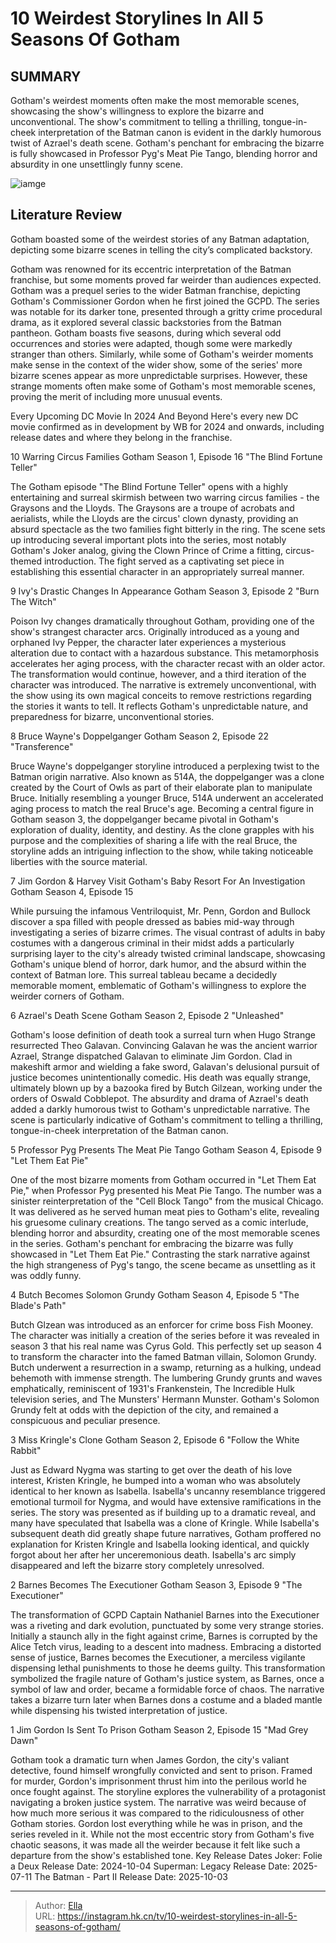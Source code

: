 # 10 Weirdest Storylines In All 5 Seasons Of Gotham


## SUMMARY 


 Gotham&#39;s weirdest moments often make the most memorable scenes, showcasing the show&#39;s willingness to explore the bizarre and unconventional. 
 The show&#39;s commitment to telling a thrilling, tongue-in-cheek interpretation of the Batman canon is evident in the darkly humorous twist of Azrael&#39;s death scene. 
 Gotham&#39;s penchant for embracing the bizarre is fully showcased in Professor Pyg&#39;s Meat Pie Tango, blending horror and absurdity in one unsettlingly funny scene. 

![iamge](https://static1.srcdn.com/wordpress/wp-content/uploads/2024/01/gotham-weird-stories-blended-image-with-gotham-s-pyg-jim-gordon-and-jerome.jpg)

## Literature Review
Gotham boasted some of the weirdest stories of any Batman adaptation, depicting some bizarre scenes in telling the city’s complicated backstory.




Gotham was renowned for its eccentric interpretation of the Batman franchise, but some moments proved far weirder than audiences expected. Gotham was a prequel series to the wider Batman franchise, depicting Gotham&#39;s Commissioner Gordon when he first joined the GCPD. The series was notable for its darker tone, presented through a gritty crime procedural drama, as it explored several classic backstories from the Batman pantheon.
Gotham boasts five seasons, during which several odd occurrences and stories were adapted, though some were markedly stranger than others. Similarly, while some of Gotham&#39;s weirder moments make sense in the context of the wider show, some of the series&#39; more bizarre scenes appear as more unpredictable surprises. However, these strange moments often make some of Gotham&#39;s most memorable scenes, proving the merit of including more unusual events.
            
 
 Every Upcoming DC Movie In 2024 And Beyond 
Here&#39;s every new DC movie confirmed as in development by WB for 2024 and onwards, including release dates and where they belong in the franchise.













 








 10  Warring Circus Families 
Gotham Season 1, Episode 16 &#34;The Blind Fortune Teller&#34;
        

The Gotham episode &#34;The Blind Fortune Teller&#34; opens with a highly entertaining and surreal skirmish between two warring circus families - the Graysons and the Lloyds. The Graysons are a troupe of acrobats and aerialists, while the Lloyds are the circus&#39; clown dynasty, providing an absurd spectacle as the two families fight bitterly in the ring. The scene sets up introducing several important plots into the series, most notably Gotham&#39;s Joker analog, giving the Clown Prince of Crime a fitting, circus-themed introduction. The fight served as a captivating set piece in establishing this essential character in an appropriately surreal manner.





 9  Ivy&#39;s Drastic Changes In Appearance 
Gotham Season 3, Episode 2 &#34;Burn The Witch&#34;
        

Poison Ivy changes dramatically throughout Gotham, providing one of the show&#39;s strangest character arcs. Originally introduced as a young and orphaned Ivy Pepper, the character later experiences a mysterious alteration due to contact with a hazardous substance. This metamorphosis accelerates her aging process, with the character recast with an older actor. The transformation would continue, however, and a third iteration of the character was introduced. The narrative is extremely unconventional, with the show using its own magical conceits to remove restrictions regarding the stories it wants to tell. It reflects Gotham&#39;s unpredictable nature, and preparedness for bizarre, unconventional stories.





 8  Bruce Wayne&#39;s Doppelganger 
Gotham Season 2, Episode 22 &#34;Transference&#34;


 







Bruce Wayne&#39;s doppelganger storyline introduced a perplexing twist to the Batman origin narrative. Also known as 514A, the doppelganger was a clone created by the Court of Owls as part of their elaborate plan to manipulate Bruce. Initially resembling a younger Bruce, 514A underwent an accelerated aging process to match the real Bruce&#39;s age. Becoming a central figure in Gotham season 3, the doppelganger became pivotal in Gotham&#39;s exploration of duality, identity, and destiny. As the clone grapples with his purpose and the complexities of sharing a life with the real Bruce, the storyline adds an intriguing inflection to the show, while taking noticeable liberties with the source material.





 7  Jim Gordon &amp; Harvey Visit Gotham&#39;s Baby Resort For An Investigation 
Gotham Season 4, Episode 15
        

While pursuing the infamous Ventriloquist, Mr. Penn, Gordon and Bullock discover a spa filled with people dressed as babies mid-way through investigating a series of bizarre crimes. The visual contrast of adults in baby costumes with a dangerous criminal in their midst adds a particularly surprising layer to the city&#39;s already twisted criminal landscape, showcasing Gotham&#39;s unique blend of horror, dark humor, and the absurd within the context of Batman lore. This surreal tableau became a decidedly memorable moment, emblematic of Gotham&#39;s willingness to explore the weirder corners of Gotham.





 6  Azrael&#39;s Death Scene 
Gotham Season 2, Episode 2 &#34;Unleashed&#34;
        

Gotham&#39;s loose definition of death took a surreal turn when Hugo Strange resurrected Theo Galavan. Convincing Galavan he was the ancient warrior Azrael, Strange dispatched Galavan to eliminate Jim Gordon. Clad in makeshift armor and wielding a fake sword, Galavan&#39;s delusional pursuit of justice becomes unintentionally comedic. His death was equally strange, ultimately blown up by a bazooka fired by Butch Gilzean, working under the orders of Oswald Cobblepot. The absurdity and drama of Azrael&#39;s death added a darkly humorous twist to Gotham&#39;s unpredictable narrative. The scene is particularly indicative of Gotham&#39;s commitment to telling a thrilling, tongue-in-cheek interpretation of the Batman canon.





 5  Professor Pyg Presents The Meat Pie Tango 
Gotham Season 4, Episode 9 &#34;Let Them Eat Pie&#34;
        

One of the most bizarre moments from Gotham occurred in &#34;Let Them Eat Pie,&#34; when Professor Pyg presented his Meat Pie Tango. The number was a sinister reinterpretation of the &#34;Cell Block Tango&#34; from the musical Chicago. It was delivered as he served human meat pies to Gotham&#39;s elite, revealing his gruesome culinary creations. The tango served as a comic interlude, blending horror and absurdity, creating one of the most memorable scenes in the series. Gotham&#39;s penchant for embracing the bizarre was fully showcased in &#34;Let Them Eat Pie.&#34; Contrasting the stark narrative against the high strangeness of Pyg&#39;s tango, the scene became as unsettling as it was oddly funny.





 4  Butch Becomes Solomon Grundy 
Gotham Season 4, Episode 5 &#34;The Blade&#39;s Path&#34;
        

Butch Glzean was introduced as an enforcer for crime boss Fish Mooney. The character was initially a creation of the series before it was revealed in season 3 that his real name was Cyrus Gold. This perfectly set up season 4 to transform the character into the famed Batman villain, Solomon Grundy. Butch underwent a resurrection in a swamp, returning as a hulking, undead behemoth with immense strength. The lumbering Grundy grunts and waves emphatically, reminiscent of 1931&#39;s Frankenstein, The Incredible Hulk television series, and The Munsters&#39; Hermann Munster. Gotham&#39;s Solomon Grundy felt at odds with the depiction of the city, and remained a conspicuous and peculiar presence.





 3  Miss Kringle&#39;s Clone 
Gotham Season 2, Episode 6 &#34;Follow the White Rabbit&#34;
        

Just as Edward Nygma was starting to get over the death of his love interest, Kristen Kringle, he bumped into a woman who was absolutely identical to her known as Isabella. Isabella&#39;s uncanny resemblance triggered emotional turmoil for Nygma, and would have extensive ramifications in the series. The story was presented as if building up to a dramatic reveal, and many have speculated that Isabella was a clone of Kringle. While Isabella&#39;s subsequent death did greatly shape future narratives, Gotham proffered no explanation for Kristen Kringle and Isabella looking identical, and quickly forgot about her after her unceremonious death. Isabella&#39;s arc simply disappeared and left the bizarre story completely unresolved.





 2  Barnes Becomes The Executioner 
Gotham Season 3, Episode 9 &#34;The Executioner&#34;


 







The transformation of GCPD Captain Nathaniel Barnes into the Executioner was a riveting and dark evolution, punctuated by some very strange stories. Initially a staunch ally in the fight against crime, Barnes is corrupted by the Alice Tetch virus, leading to a descent into madness. Embracing a distorted sense of justice, Barnes becomes the Executioner, a merciless vigilante dispensing lethal punishments to those he deems guilty. This transformation symbolized the fragile nature of Gotham&#39;s justice system, as Barnes, once a symbol of law and order, became a formidable force of chaos. The narrative takes a bizarre turn later when Barnes dons a costume and a bladed mantle while dispensing his twisted interpretation of justice.





 1  Jim Gordon Is Sent To Prison 
Gotham Season 2, Episode 15 &#34;Mad Grey Dawn&#34;


 







Gotham took a dramatic turn when James Gordon, the city&#39;s valiant detective, found himself wrongfully convicted and sent to prison. Framed for murder, Gordon&#39;s imprisonment thrust him into the perilous world he once fought against. The storyline explores the vulnerability of a protagonist navigating a broken justice system. The narrative was weird because of how much more serious it was compared to the ridiculousness of other Gotham stories. Gordon lost everything while he was in prison, and the series reveled in it. While not the most eccentric story from Gotham&#39;s five chaotic seasons, it was made all the weirder because it felt like such a departure from the show&#39;s established tone.
   Key Release Dates             Joker: Folie a Deux Release Date: 2024-10-04                  Superman: Legacy Release Date: 2025-07-11                  The Batman - Part II Release Date: 2025-10-03      

---

> Author: [Ella](https://instagram.hk.cn/)  
> URL: https://instagram.hk.cn/tv/10-weirdest-storylines-in-all-5-seasons-of-gotham/  

